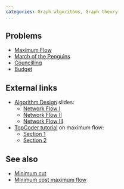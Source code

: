 ```yaml
---
categories: Graph algorithms, Graph theory
...
```


## Problems
- [Maximum Flow](https://open.kattis.com/problems/maxflow)
- [March of the Penguins](https://open.kattis.com/problems/marchofpenguins)
- [Councilling](https://open.kattis.com/problems/councilling)
- [Budget](https://open.kattis.com/problems/budget)

## External links
- [Algorithm Design](http://www.cs.princeton.edu/~wayne/kleinberg-tardos/) slides:
    - [Network Flow I](http://www.cs.princeton.edu/~wayne/kleinberg-tardos/pdf/07NetworkFlowI.pdf)
    - [Network Flow II](http://www.cs.princeton.edu/~wayne/kleinberg-tardos/pdf/07NetworkFlowII.pdf)
    - [Network Flow III](http://www.cs.princeton.edu/~wayne/kleinberg-tardos/pdf/07NetworkFlowIII.pdf)
- [TopCoder tutorial](https://www.topcoder.com/community/data-science/data-science-tutorials/) on maximum flow:
    - [Section 1](https://www.topcoder.com/community/data-science/data-science-tutorials/maximum-flow-section-1/)
    - [Section 2](https://www.topcoder.com/community/data-science/data-science-tutorials/maximum-flow-section-2/)


## See also
- [Minimum cut]()
- [Minimum cost maximum flow]()